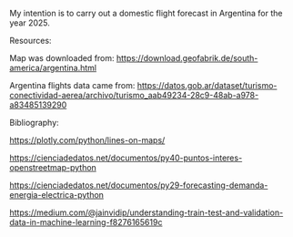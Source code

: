 My intention is to carry out a domestic flight forecast in Argentina for the year 2025.

Resources:

Map was downloaded from:
https://download.geofabrik.de/south-america/argentina.html

Argentina flights data came from:
https://datos.gob.ar/dataset/turismo-conectividad-aerea/archivo/turismo_aab49234-28c9-48ab-a978-a83485139290

Bibliography: 

https://plotly.com/python/lines-on-maps/

https://cienciadedatos.net/documentos/py40-puntos-interes-openstreetmap-python

https://cienciadedatos.net/documentos/py29-forecasting-demanda-energia-electrica-python

https://medium.com/@jainvidip/understanding-train-test-and-validation-data-in-machine-learning-f8276165619c